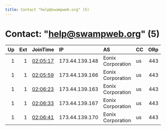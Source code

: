 ```yaml
---
title: Contact "help@swampweb.org" (5)
---
```


# Contact: "help@swampweb.org" (5)

|   Up |   Ext | JoinTime                                                                                              | IP             | AS                | CC   |   ORp |   Dirp | OS    | Version   | Nickname   |   eFamMembers |
|-----:|------:|:------------------------------------------------------------------------------------------------------|:---------------|:------------------|:-----|------:|-------:|:------|:----------|:-----------|--------------:|
|    1 |     1 | [02:05:17](https://nusenu.github.io/OrNetStats/w/relay/16BA40E5C2407CD6E2C4501CE60BFA0B199E6AA4.html) | 173.44.139.148 | Eonix Corporation | us   |   443 |      0 | Linux | 0.4.7.13  | lol        |            20 |
|    1 |     1 | [02:05:59](https://nusenu.github.io/OrNetStats/w/relay/896D2EC9AF97DE2387575C9555300C2E2BA323D8.html) | 173.44.139.166 | Eonix Corporation | us   |   443 |      0 | Linux | 0.4.7.13  | lol        |            20 |
|    1 |     1 | [02:06:23](https://nusenu.github.io/OrNetStats/w/relay/8CB728C640BB7471A47BA562F3ADC1602CBE2678.html) | 173.44.139.163 | Eonix Corporation | us   |   443 |      0 | Linux | 0.4.7.13  | lol        |            20 |
|    1 |     1 | [02:06:33](https://nusenu.github.io/OrNetStats/w/relay/CE549254D36A893B5FA5DB5E79C7E5D70BD66EEC.html) | 173.44.139.167 | Eonix Corporation | us   |   443 |      0 | Linux | 0.4.7.13  | lol        |            20 |
|    1 |     1 | [02:06:41](https://nusenu.github.io/OrNetStats/w/relay/5BD9BD7C14BB35084A919FBF0A45D6E9E76BCE68.html) | 173.44.139.170 | Eonix Corporation | us   |   443 |      0 | Linux | 0.4.7.13  | lol        |            20 |
